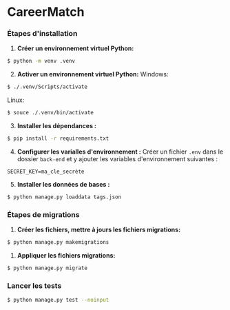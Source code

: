 # CareerMatch

### Étapes d'installation

1. **Créer un environnement virtuel Python:**
```bash
$ python -m venv .venv
```

2. **Activer un environnement virtuel Python:**
Windows:
```bash
$ ./.venv/Scripts/activate
```

Linux:
```bash
$ souce ./.venv/bin/activate
```

3. **Installer les dépendances :**
```bash
$ pip install -r requirements.txt
```

4. **Configurer les varialles d'environnement :**
Créer un fichier `.env` dans le dossier `back-end` et y ajouter les variables d'environnement suivantes :

```env
SECRET_KEY=ma_cle_secrète
```

5. **Installer les données de bases :**
```bash
$ python manage.py loaddata tags.json
```


### Étapes de migrations

1. **Créer les fichiers, mettre à jours les fichiers migrations:**
```bash
$ python manage.py makemigrations
```

1. **Appliquer les fichiers migrations:**
```bash
$ python manage.py migrate
```


### Lancer les tests
```bash
$ python manage.py test --noinput
```